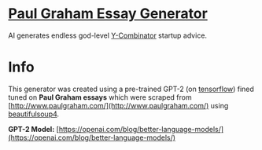 # [Paul Graham Essay Generator](https://realmichaelye.github.io/Paul-Graham-Essay-Generator/)
AI generates endless god-level [Y-Combinator](https://www.ycombinator.com/) startup advice.


# Info
This generator was created using a pre-trained GPT-2 (on [tensorflow](https://www.tensorflow.org/)) fined tuned on **Paul Graham essays** which were scraped from [http://www.paulgraham.com/](http://www.paulgraham.com/) using [beautifulsoup4](https://pypi.org/project/beautifulsoup4/). 

**GPT-2 Model:** [https://openai.com/blog/better-language-models/](https://openai.com/blog/better-language-models/)
